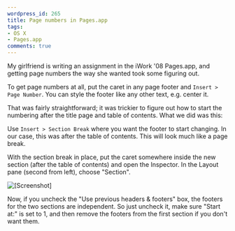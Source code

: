 ```yaml
---
wordpress_id: 265
title: Page numbers in Pages.app
tags:
- OS X
- Pages.app
comments: true
---
```

My girlfriend is writing an assignment in the iWork '08 Pages.app, and getting page numbers the way she wanted took some figuring out.

To get page numbers at all, put the caret in any page footer and <code>Insert &gt; Page Number</code>. You can style the footer like any other text, e.g. center it.

That was fairly straightforward; it was trickier to figure out how to start the numbering after the title page and table of contents. What we did was this:

Use <code>Insert &gt; Section Break</code> where you want the footer to start changing. In our case, this was after the table of contents. This will look much like a page break.

With the section break in place, put the caret somewhere inside the new section (after the table of contents) and open the Inspector. In the Layout pane (second from left), choose "Section".

<p class="center"><img src="https://henrik.nyh.se/uploads/pages-numbering.png" alt="[Screenshot]" /></p>

Now, if you uncheck the "Use previous headers & footers" box, the footers for the two sections are independent. So just uncheck it, make sure "Start at:" is set to 1, and then remove the footers from the first section if you don't want them.
